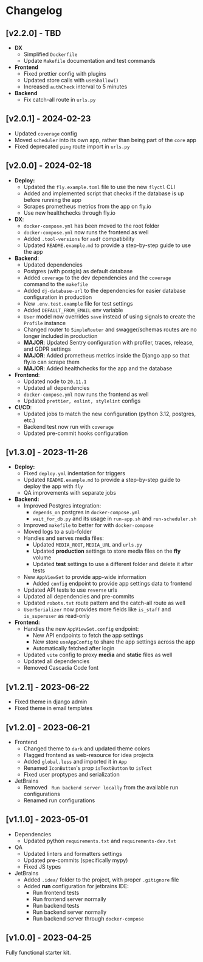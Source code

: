 # Changelog

## [v2.2.0] - TBD

- **DX**
  - Simplified `Dockerfile`
  - Update `Makefile` documentation and test commands
- **Frontend**
  - Fixed prettier config with plugins
  - Updated store calls with `useShallow()`
  - Increased `authCheck` interval to 5 minutes
- **Backend**
  - Fix catch-all route in `urls.py`

## [v2.0.1] - 2024-02-23

- Updated `coverage` config
- Moved `scheduler` into its own app, rather than being part of the `core` app
- Fixed deprecated `ping` route import in `urls.py`

## [v2.0.0] - 2024-02-18

- **Deploy:**
    - Updated the `fly.example.toml` file to use the new `flyctl` CLI
    - Added and implemented script that checks if the database is up before running the app
    - Scrapes prometheus metrics from the app on fly.io
    - Use new healthchecks through fly.io
- **DX**:
    - `docker-compose.yml` has been moved to the root folder
    - `docker-compose.yml` now runs the frontend as well
    - Added `.tool-versions` for `asdf` compatibility
    - Updated `README.example.md` to provide a step-by-step guide to use the app
- **Backend**:
    - Updated dependencies
    - Postgres (with postgis) as default database
    - Added `coverage` to the dev dependencies and the `coverage` command to the `makefile`
    - Added `dj-database-url` to the dependencies for easier database configuration in production
    - New `.env.test.example` file for test settings
    - Added `DEFAULT_FROM_EMAIL` env variable
    - `User` model now overrides `save` instead of using signals to create the `Profile` instance
    - Changed router to `SimpleRouter` and swagger/schemas routes are no longer included in production
    - **MAJOR**: Updated Sentry configuration with profiler, traces, release, and GDPR settings
    - **MAJOR**: Added prometheus metrics inside the Django app so that fly.io can scrape them
    - **MAJOR**: Added healthchecks for the app and the database
- **Frontend**:
    - Updated node to `20.11.1`
    - Updated all dependencies
    - `docker-compose.yml` now runs the frontend as well
    - Updated `prettier, eslint, stylelint` configs
- **CI/CD**:
    - Updated jobs to match the new configuration (python 3.12, postgres, etc.)
    - Backend test now run with `coverage`
    - Updated pre-commit hooks configuration

## [v1.3.0] - 2023-11-26

- **Deploy:**
    - Fixed `deploy.yml` indentation for triggers
    - Updated `README.example.md` to provide a step-by-step guide to deploy the app with `fly`
    - QA improvements with separate jobs
- **Backend:**
    - Improved Postgres integration:
        - `depends_on` postgres in `docker-compose.yml`
        - `wait_for_db.py` and its usage in `run-app.sh` and `run-scheduler.sh`
    - Improved `makefile` to better for with `docker-compose`
    - Moved logs to a sub-folder
    - Handles and serves media files:
        - Updated `MEDIA_ROOT`, `MEDIA_URL` and `urls.py`
        - Updated **production** settings to store media files on the **fly** volume
        - Updated **test** settings to use a different folder and delete it after tests
    - New `AppViewSet` to provide app-wide information
        - Added `config` endpoint to provide app settings data to frontend
    - Updated API tests to use `reverse` urls
    - Updated all dependencies and pre-commits
    - Updated `robots.txt` route pattern and the catch-all route as well
    - `UserSerializer` now provides more fields like `is_staff` and `is_superuser` as read-only
- **Frontend:**
    - Handles the new `AppViewSet.config` endpoint:
        - New API endpoints to fetch the app settings
        - New store `useAppConfig` to share the app settings across the app
        - Automatically fetched after login
    - Updated `vite` config to proxy **media** and **static** files as well
    - Updated all dependencies
    - Removed Cascadia Code font

## [v1.2.1] - 2023-06-22

- Fixed theme in django admin
- Fixed theme in email templates

## [v1.2.0] - 2023-06-21

- Frontend
    - Changed theme to `dark` and updated theme colors
    - Flagged frontend as web-resource for idea projects
    - Added `global.less` and imported it in `App`
    - Renamed `IconButton`'s prop `isTextButton` to `isText`
    - Fixed user proptypes and serialization
- JetBrains
    - Removed ` Run backend server locally` from the available run configurations
    - Renamed run configurations

## [v1.1.0] - 2023-05-01

- Dependencies
    - Updated python `requirements.txt` and `requirements-dev.txt`
- QA
    - Updated linters and formatters settings
    - Updated pre-commits (specifically mypy)
    - Fixed JS types
- JetBrains
    - Added `.idea/` folder to the project, with proper `.gitignore` file
    - Added **run** configuration for jetbrains IDE:
        - Run frontend tests
        - Run frontend server normally
        - Run backend tests
        - Run backend server normally
        - Run backend server through `docker-compose`

## [v1.0.0] - 2023-04-25

Fully functional starter kit.
